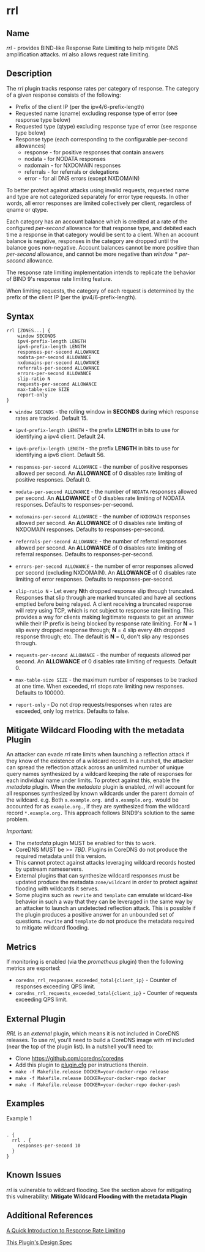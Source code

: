 # rrl

## Name

*rrl* - provides BIND-like Response Rate Limiting to help mitigate DNS
amplification attacks. *rrl* also allows request rate limiting. 

## Description

The *rrl* plugin tracks response rates per category of response. 
The category of a given response consists of the following:

* Prefix of the client IP (per the ipv4/6-prefix-length)
* Requested name (qname) excluding response type of error (see response type below)
* Requested type (qtype) excluding response type of error (see response type below)
* Response type (each corresponding to the configurable per-second allowances)
  * response - for positive responses that contain answers
  * nodata - for NODATA responses
  * nxdomain - for NXDOMAIN responses
  * referrals - for referrals or delegations
  * error - for all DNS errors (except NXDOMAIN)


To better protect against attacks using invalid requests, requested name
and type are not categorized separately for error type requests. In other
words, all error responses are limited collectively per client, regardless
of qname or qtype.

Each category has an account balance which is credited at a rate of the
configured *per-second* allowance for that response type, and debited each
time a response in that category would be sent to a client.  When an account
balance is negative, responses in the category are dropped until the balance
goes non-negative.  Account balances cannot be more positive than  *per-second*
allowance, and cannot be more negative than *window* * *per-second* allowance.

The response rate limiting implementation intends to replicate the behavior
of BIND 9's response rate limiting feature.

When limiting requests, the category of each request is determined by the
prefix of the client IP (per the ipv4/6-prefix-length).


## Syntax

```
rrl [ZONES...] {
    window SECONDS
    ipv4-prefix-length LENGTH
    ipv6-prefix-length LENGTH
    responses-per-second ALLOWANCE
    nodata-per-second ALLOWANCE
    nxdomains-per-second ALLOWANCE
    referrals-per-second ALLOWANCE
    errors-per-second ALLOWANCE
    slip-ratio N
    requests-per-second ALLOWANCE
    max-table-size SIZE
    report-only
}
```

* `window SECONDS` - the rolling window in **SECONDS** during which response rates are tracked. Default 15.

* `ipv4-prefix-length LENGTH` - the prefix **LENGTH** in bits to use for identifying a ipv4 client. Default 24.

* `ipv6-prefix-length LENGTH` - the prefix **LENGTH** in bits to use for identifying a ipv6 client. Default 56.

* `responses-per-second ALLOWANCE` - the number of positive responses allowed per second. An **ALLOWANCE** of 0 disables rate limiting of positive responses. Default 0.

* `nodata-per-second ALLOWANCE` - the number of `NODATA` responses allowed per second. An **ALLOWANCE** of 0 disables rate limiting of NODATA responses. Defaults to responses-per-second.

* `nxdomains-per-second ALLOWANCE` - the number of `NXDOMAIN` responses allowed per second. An **ALLOWANCE** of 0 disables rate limiting of NXDOMAIN responses. Defaults to responses-per-second.

* `referrals-per-second ALLOWANCE` - the number of referral responses allowed per second. An **ALLOWANCE** of 0 disables rate limiting of referral responses. Defaults to responses-per-second.

* `errors-per-second ALLOWANCE` - the number of error responses allowed per second (excluding NXDOMAIN). An **ALLOWANCE** of 0 disables rate limiting of error responses. Defaults to responses-per-second.

* `slip-ratio N` - Let every **N**th dropped response slip through truncated. Responses that slip through are marked 
  truncated and have all sections emptied before being relayed. A client receiving a truncated response will retry using TCP,
  which is not subject to response rate limiting.  This provides a way for clients making legitimate requests to get an 
  answer while their IP prefix is being blocked by response rate limiting. For **N** = 1 slip every dropped response through;
  **N** = 4 slip every 4th dropped response through; etc. The default is **N** = 0, don't slip any responses through.

* `requests-per-second ALLOWANCE` - the number of requests allowed per second. An **ALLOWANCE** of 0 disables rate limiting of requests. Default 0.

* `max-table-size SIZE` - the maximum number of responses to be tracked at one time. When exceeded, rrl stops rate limiting new responses. Defaults to 100000.

* `report-only` -  Do not drop requests/responses when rates are exceeded, only log metrics. Defaults to false.

## Mitigate Wildcard Flooding with the metadata Plugin

An attacker can evade _rrl_ rate limits when launching a reflection attack if they know of the existence of a wildcard record.
In a nutshell, the attacker can spread the reflection attack across an unlimited number of unique query names synthesized by
a wildcard keeping the rate of responses for each individual name under limits.
To protect against this, enable the _metadata_ plugin. When the _metadata_ plugin is enabled, _rrl_ will account for all
responses synthesized by known wildcards under the parent domain of the wildcard. e.g. Both `a.example.org.` and
`a.example.org.` would be accounted for as `example.org.`, if they are synthesized from the wildcard record `*.example.org.`
This approach follows BIND9's solution to the same problem.

*Important:*
* The _metadata_ plugin MUST be enabled for this to work.
* CoreDNS MUST be >= *TBD*. Plugins in CoreDNS do not produce the required metadata until this version.
* This cannot protect against attacks leveraging wildcard records hosted by upstream nameservers.
* External plugins that can synthesize wildcard responses must be updated produce the metadata `zone/wildcard` in order
  to protect against flooding with wildcards it serves.
* Some plugins such as `rewrite` and `template` can emulate wildcard-like behavior in such a way that they can be leveraged
  in the same way by an attacker to launch an undetected reflection attack. This is possible if the plugin produces a
  positive answer for an unbounded set of questions.  `rewrite` and `template` do not produce the metadata required to 
  mitigate wildcard flooding.

## Metrics

If monitoring is enabled (via the *prometheus* plugin) then the following metrics are exported:

* `coredns_rrl_responses_exceeded_total{client_ip}` - Counter of responses exceeding QPS limit.
* `coredns_rrl_requests_exceeded_total{client_ip}` - Counter of requests exceeding QPS limit.

## External Plugin

*RRL* is an *external* plugin, which means it is not included in CoreDNS releases.  To use *rrl*, you'll need to build a CoreDNS image with *rrl* included (near the top of the plugin list). In a nutshell you'll need to:
* Clone https://github.com/coredns/coredns
* Add this plugin to [plugin.cfg](https://github.com/coredns/coredns/blob/master/plugin.cfg) per instructions therein.
* `make -f Makefile.release DOCKER=your-docker-repo release`
* `make -f Makefile.release DOCKER=your-docker-repo docker`
* `make -f Makefile.release DOCKER=your-docker-repo docker-push`

## Examples

Example 1

~~~ corefile

. {
  rrl . {
    responses-per-second 10
  }
}

~~~

## Known Issues

*rrl* is vulnerable to wildcard flooding. See the section above for mitigating this vulnerability: **Mitigate Wildcard Flooding with the metadata Plugin**

## Additional References

[A Quick Introduction to Response Rate Limiting](https://kb.isc.org/docs/aa-01000)

[This Plugin's Design Spec](./README-DEV.md)
